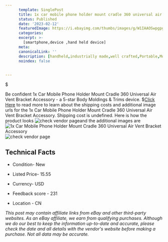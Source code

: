 ```yaml
---
      template: SinglePost
      title: 1x car mobile phone holder mount cradle 360 universal air vent bracket accessory
      status: Published
      date: '2023-02-12'
      featuredImage: https://i.ebayimg.com/thumbs/images/g/W1IAAOSwpgpg5m9x/s-l225.jpg
      categories: 
      excerpt: >-
        [smartphone,device ,hand held device]
      meta:
      canonicalLink: ''
      description: [handheld,industrially made,well crafted,Portable,Mobile,Compact,Convenient,Lightweight,Maneuverable,Man-portable,Miniature,Carriable,Hand-held,Light,Holdable,Transportable,Mobile device,Pocket-sized,On-the-go,Wireless,Cordless,Compact size,Convenient size, smartphone,device ,hand held device]
      noindex: false
      
        
---
```

$

Be confident 1x Car Mobile Phone Holder Mount Cradle 360 Universal Air Vent Bracket Accessory - a 5-star Body Moldings & Trims device.
$[Click Here](https://www.ebay.com/itm/374190931082?fits=Make%3AMercury&hash=item571f847c8a%3Ag%3AW1IAAOSwpgpg5m9x&amdata=enc%3AAQAHAAAA8HQz35sU1X6I4S85p6%2Bimx6jjh%2BTU300GE0%2B0HR0fvRIJqQ37w2gRxG%2B3NYbHQ9UagPJfyS19N4J2EtZnzmxoxU%2BzUfZcE%2B31hvRS5QaorLSixNY5Tg2lZDV1BkRhPNiP88jSyJyqP%2FQXRqYbFlD%2Fku%2B06i5pCf5DJTb6yhLc6TM5DX8Uu8l4Xw1Mv90kbA%2Bm30s%2BzqElECknfCThc2ZM9SK7MRQPVRkC5yRrNVJWCOQhvsJqQAGNEcoE%2BNXE%2FJwW3IY61Mnj%2BoajuBxVgxIgSG6rGVZvZjnmilIZHDtqezfjUSQ3d2YvEGATdsJ7UJ9cg%3D%3D&mkevt=1&mkcid=1&mkrid=711-53200-19255-0&campid=%253CePNCampaignId%253E&customid=%253CreferenceId%253E&toolid=10049) to read more to learn about the shipping costs and additional image urls for the 1x Car Mobile Phone Holder Mount Cradle 360 Universal Air Vent Bracket Accessory. Shipping cost is undefined. Here is how the product looks ![check vendor page](https://i.ebayimg.com/thumbs/images/g/W1IAAOSwpgpg5m9x/s-l225.jpg)and the additional images are![1x Car Mobile Phone Holder Mount Cradle 360 Universal Air Vent Bracket Accessory](https://i.ebayimg.com/images/g/W1IAAOSwpgpg5m9x/s-l1200.jpg)![check vendor page](https://origin-galleryplus.ebayimg.com/ws/web/374190931082_2_0_1/225x225.jpg,https://origin-galleryplus.ebayimg.com/ws/web/374190931082_3_0_1/225x225.jpg,https://origin-galleryplus.ebayimg.com/ws/web/374190931082_4_0_1/225x225.jpg,https://origin-galleryplus.ebayimg.com/ws/web/374190931082_5_0_1/225x225.jpg,https://origin-galleryplus.ebayimg.com/ws/web/374190931082_6_0_1/225x225.jpg,https://origin-galleryplus.ebayimg.com/ws/web/374190931082_7_0_1/225x225.jpg,https://origin-galleryplus.ebayimg.com/ws/web/374190931082_8_0_1/225x225.jpg,https://origin-galleryplus.ebayimg.com/ws/web/374190931082_9_0_1/225x225.jpg,https://origin-galleryplus.ebayimg.com/ws/web/374190931082_10_0_1/225x225.jpg,https://origin-galleryplus.ebayimg.com/ws/web/374190931082_11_0_1/225x225.jpg,https://origin-galleryplus.ebayimg.com/ws/web/374190931082_12_0_1/225x225.jpg)



 ## Technical Facts 



     
      

 - Condition- New 


      

 - Listed Price- 15.55 


      

 - Currency- USD 


      

 - Feedback score - 231 


      

 - Location - CN 


      
      

 *_This post may contain affiliate links from eBay and other third-party websites. As an eBay affiliate, we earn from qualifying purchases. Although we do our best to keep the information up-to-date and accurate, please check the date and all details with the vendor's website before making a purchase. Not all data may be accurate._*






